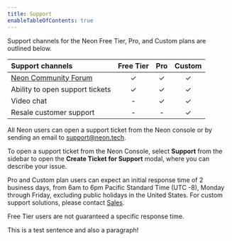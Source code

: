 ```yaml
---
title: Support
enableTableOfContents: true
---
```


Support channels for the Neon Free Tier, Pro, and Custom plans are outlined below.

| Support channels                                     | Free Tier |   Pro   | Custom  |
| :--------------------------------------------------- | :-------: | :-----: | :-----: |
| [Neon Community Forum](https://community.neon.tech/) |  &check;  | &check; | &check; |
| Ability to open support tickets                      |  &check;  | &check; | &check; |
| Video chat                                           |     -     | &check; | &check; |
| Resale customer support                              |     -     |    -    | &check; |

All Neon users can open a support ticket from the Neon console or by sending an email to [support@neon.tech](mailto:support@neon.tech).

To open a support ticket from the Neon Console, select **Support** from the sidebar to open the **Create Ticket for Support** modal, where you can describe your issue.

Pro and Custom plan users can expect an initial response time of 2 business days, from 6am to 6pm Pacific Standard Time (UTC -8), Monday through Friday, excluding public holidays in the United States. For custom support solutions, please contact [Sales](https://neon.tech/contact-sales).

Free Tier users are not guaranteed a specific response time.

This is a test sentence and also a paragraph!
